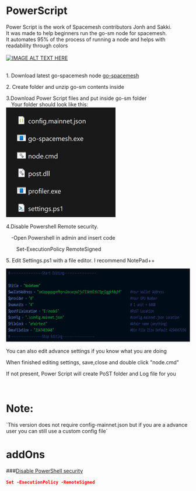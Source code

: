 # PowerScript
Power Script is the work of Spacemesh contributors Jonh and Sakki.<br>
It was made to help beginners run the go-sm node for spacemesh.<br>
It automates 95% of the process of running a node and helps with readability through colors<br>
<br>
[![IMAGE ALT TEXT HERE](https://img.youtube.com/vi/IF4jAciMn0o/0.jpg)](https://www.youtube.com/watch?v=IF4jAciMn0o)
<br>
<br>
<div id="How to:" class="tabcontent">
<p>1. Download latest go-spacemesh node <a href="https://github.com/spacemeshos/go-spacemesh/releases">go-spacemesh</a></p>
<p>2. Create folder and unzip go-sm contents inside<br></p>
<p>3.Download Power Script files and put inside go-sm folder<br>
  &emsp;Your folder should look like this:<br>
  <img src="https://github.com/xeliuqa/PowerScript/blob/main/assets/folder.jpg" height="300px" width="300px"/></p>
<p>4.Disable Powershell Remote security.</p>
<p>&emsp;-Open Powershell in admin and insert code<br></p>
<p$${\color{green}>&emsp;&emsp;Set-ExecutionPolicy RemoteSigned</p>
<p>5. Edit Settings.ps1 with a file editor. I recommend NotePad++</p>
</div>

<img src="https://github.com/xeliuqa/PowerScript/blob/main/assets/settings.png" height="200px" width="600px"/>
<p>You can also edit advance settings if you know what you are doing</p>
<p>When finished editing settings, save,close and double click "node.cmd"</p>
<p>If not present, Power Script will create PoST folder and Log file for you</p><br>

<h1>Note:</h1>
`This version does not require config-mainnet.json but if you are a advance user you can still use a custom config file`

addOns
===
###[Disable PowerShell security](#Disable-PowerShell-security)
```json
Set -ExecutionPolicy -RemoteSigned
```




